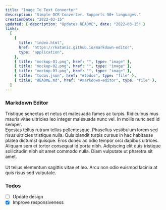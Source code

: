 ```yaml
---
title: "Image To Text Converter"
description: "Simple OCR Converter. Supports 50+ languages."
creationDate: "2022-03-15"
updated: { description: "Updates README", date: "2022-03-15" }
links:
  [
    {
      title: "index.html",
      href: "https://rkatanic.github.io/markdown-editor",
      type: "application",
    },
    { title: "mockup-01.png", href: "", type: "image" },
    { title: "mockup-02.png", href: "", type: "image" },
    { title: "mockup-03.png", href: "", type: "image" },
    { title: "todos.json", href: "#todos", type: "file" },
    { title: "README.md", href: "#markdown-editor", type: "file" },
  ]
---
```


### Markdown Editor

Tristique senectus et netus et malesuada fames ac turpis. Ridiculous mus mauris vitae ultricies leo integer malesuada nunc vel. In mollis nunc sed id semper.\
 Egestas tellus rutrum tellus pellentesque. Phasellus vestibulum lorem sed risus ultricies tristique nulla. Quis blandit turpis cursus in hac habitasse platea dictumst quisque. Eros donec ac odio tempor orci dapibus ultrices. Aliquam sem et tortor consequat id porta nibh. Adipiscing elit duis tristique sollicitudin nibh sit amet commodo nulla. Diam vulputate ut pharetra sit amet.\
\
Ut tellus elementum sagittis vitae et leo. Arcu non odio euismod lacinia at quis risus sed vulputate.

### Todos

- [ ] Update design
- [x] Improve responsiveness

